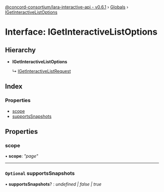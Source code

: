 [@concord-consortium/lara-interactive-api - v0.6.1](../README.md) › [Globals](../globals.md) › [IGetInteractiveListOptions](igetinteractivelistoptions.md)

# Interface: IGetInteractiveListOptions

## Hierarchy

* **IGetInteractiveListOptions**

  ↳ [IGetInteractiveListRequest](igetinteractivelistrequest.md)

## Index

### Properties

* [scope](igetinteractivelistoptions.md#scope)
* [supportsSnapshots](igetinteractivelistoptions.md#optional-supportssnapshots)

## Properties

###  scope

• **scope**: *"page"*

___

### `Optional` supportsSnapshots

• **supportsSnapshots**? : *undefined | false | true*
